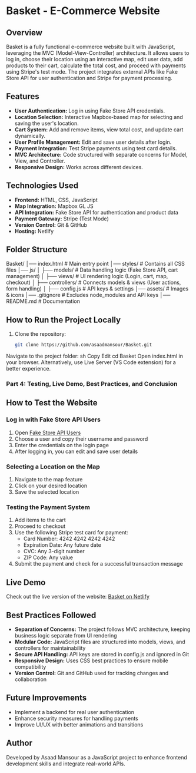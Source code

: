 # Basket - E-Commerce Website

## Overview
Basket is a fully functional e-commerce website built with JavaScript, leveraging the MVC (Model-View-Controller) architecture. It allows users to log in, choose their location using an interactive map, edit user data, add products to their cart, calculate the total cost, and proceed with payments using Stripe's test mode. The project integrates external APIs like Fake Store API for user authentication and Stripe for payment processing.

## Features
- **User Authentication:** Log in using Fake Store API credentials.
- **Location Selection:** Interactive Mapbox-based map for selecting and saving the user's location.
- **Cart System:** Add and remove items, view total cost, and update cart dynamically.
- **User Profile Management:** Edit and save user details after login.
- **Payment Integration:** Test Stripe payments using test card details.
- **MVC Architecture:** Code structured with separate concerns for Model, View, and Controller.
- **Responsive Design:** Works across different devices.

## Technologies Used
- **Frontend:** HTML, CSS, JavaScript
- **Map Integration:** Mapbox GL JS
- **API Integration:** Fake Store API for authentication and product data
- **Payment Gateway:** Stripe (Test Mode)
- **Version Control:** Git & GitHub
- **Hosting:** Netlify

## Folder Structure
Basket/ │── index.html # Main entry point │── styles/ # Contains all CSS files │── js/ │ ├── models/ # Data handling logic (Fake Store API, cart management) │ ├── views/ # UI rendering logic (Login, cart, map, checkout) │ ├── controllers/ # Connects models & views (User actions, form handling) │ ├── config.js # API keys & settings │── assets/ # Images & icons │── .gitignore # Excludes node_modules and API keys │── README.md # Documentation

## How to Run the Project Locally
1. Clone the repository:
   ```sh
   git clone https://github.com/asaadmansour/Basket.git
Navigate to the project folder:
sh
Copy
Edit
cd Basket
Open index.html in your browser.
Alternatively, use Live Server (VS Code extension) for a better experience.
### Part 4: Testing, Live Demo, Best Practices, and Conclusion


## How to Test the Website

### Log in with Fake Store API Users
1. Open [Fake Store API Users](https://fakestoreapi.com/users)
2. Choose a user and copy their username and password
3. Enter the credentials on the login page
4. After logging in, you can edit and save user details

### Selecting a Location on the Map
1. Navigate to the map feature
2. Click on your desired location
3. Save the selected location

### Testing the Payment System
1. Add items to the cart
2. Proceed to checkout
3. Use the following Stripe test card for payment:
   - Card Number: 4242 4242 4242 4242
   - Expiration Date: Any future date
   - CVC: Any 3-digit number
   - ZIP Code: Any value
4. Submit the payment and check for a successful transaction message

## Live Demo
Check out the live version of the website: [Basket on Netlify](https://basket-ecommerce.netlify.app)

## Best Practices Followed
- **Separation of Concerns:** The project follows MVC architecture, keeping business logic separate from UI rendering
- **Modular Code:** JavaScript files are structured into models, views, and controllers for maintainability
- **Secure API Handling:** API keys are stored in config.js and ignored in Git
- **Responsive Design:** Uses CSS best practices to ensure mobile compatibility
- **Version Control:** Git and GitHub used for tracking changes and collaboration

## Future Improvements
- Implement a backend for real user authentication
- Enhance security measures for handling payments
- Improve UI/UX with better animations and transitions

## Author
Developed by Asaad Mansour as a JavaScript project to enhance frontend development skills and integrate real-world APIs.

